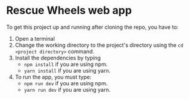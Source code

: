 # Rescue Wheels web app

To get this project up and running after cloning the repo, you have to:
1. Open a terminal
2. Change the working directory to the project's directory using the `cd <project directory>` command.
3. Install the dependencies by typing
   - `npm install` if you are using npm.
   - `yarn install` if you are using yarn.
5. To run the app, you must type:
   - `npm run dev` if you are using npm.
   - `yarn run dev` if you are using yarn.
